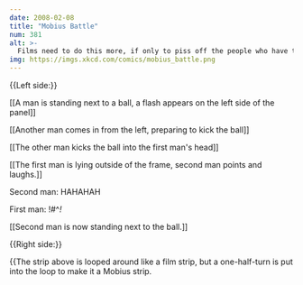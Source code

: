 ```yaml
---
date: 2008-02-08
title: "Mobius Battle"
num: 381
alt: >-
  Films need to do this more, if only to piss off the people who have to feed it into the projector.
img: https://imgs.xkcd.com/comics/mobius_battle.png
---
```

{{Left side:}}

[[A man is standing next to a ball, a flash appears on the left side of the panel]]

[[Another man comes in from the left, preparing to kick the ball]]

[[The other man kicks the ball into the first man's head]]

[[The first man is lying outside of the frame, second man points and laughs.]]

Second man: HAHAHAH

First man: !#^*!*

[[Second man is now standing next to the ball.]]

{{Right side:}}

{{The strip above is looped around like a film strip, but a one-half-turn is put into the loop to make it a Mobius strip.

